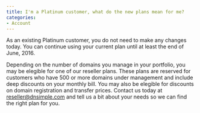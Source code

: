 ```yaml
---
title: I'm a Platinum customer, what do the new plans mean for me?
categories:
- Account
---
```


As an existing Platinum customer, you do not need to make any changes today. You can continue using your current plan until at least the end of June, 2016.

Depending on the number of domains you manage in your portfolio, you may be elegible for one of our reseller plans. These plans are reserved for customers who have 500 or more domains under management and include deep discounts on your monthly bill. You may also be elegible for discounts on domain registration and transfer prices. Contact us today at [reseller@dnsimple.com](mailto:reseller@dnsimple.com) and tell us a bit about your needs so we can find the right plan for you.
